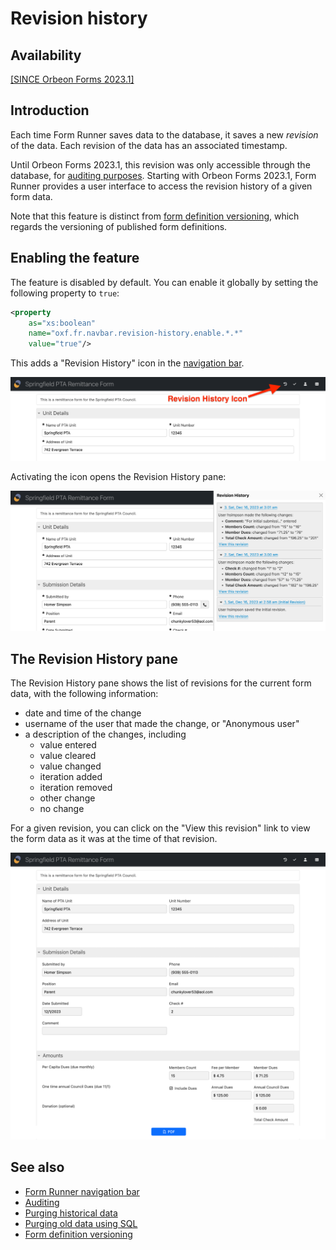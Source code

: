 # Revision history

## Availability

[\[SINCE Orbeon Forms 2023.1\]](/release-notes/orbeon-forms-2023.1.md)

## Introduction

Each time Form Runner saves data to the database, it saves a new *revision* of the data. Each revision of the data has an associated timestamp.

Until Orbeon Forms 2023.1, this revision was only accessible through the database, for [auditing purposes](/form-runner/persistence/auditing.md). Starting with Orbeon Forms 2023.1, Form Runner provides a user interface to access the revision history of a given form data.

Note that this feature is distinct from [form definition versioning](/form-runner/feature/versioning.md), which regards the versioning of published form definitions.

## Enabling the feature

The feature is disabled by default. You can enable it globally by setting the following property to `true`:

```xml
<property
    as="xs:boolean"
    name="oxf.fr.navbar.revision-history.enable.*.*"
    value="true"/>
```

This adds a "Revision History" icon in the [navigation bar](navbar.md).

![Revision History icon](../images/fr-revision-history-icon.png)

Activating the icon opens the Revision History pane:

![Revision History pane](../images/fr-revision-history-pane.png)

## The Revision History pane

The Revision History pane shows the list of revisions for the current form data, with the following information:

- date and time of the change
- username of the user that made the change, or "Anonymous user"
- a description of the changes, including
    - value entered
    - value cleared
    - value changed
    - iteration added
    - iteration removed
    - other change
    - no change

For a given revision, you can click on the "View this revision" link to view the form data as it was at the time of that revision.

![Viewing a specific revision](../images/fr-revision-history-view-revision.png)

## See also

- [Form Runner navigation bar](navbar.md)
- [Auditing](/form-runner/persistence/auditing.md)
- [Purging historical data](/form-runner/feature/purging-historical-data.md)
- [Purging old data using SQL](/form-runner/persistence/purging-old-data.md)
- [Form definition versioning](/form-runner/feature/versioning.md)

